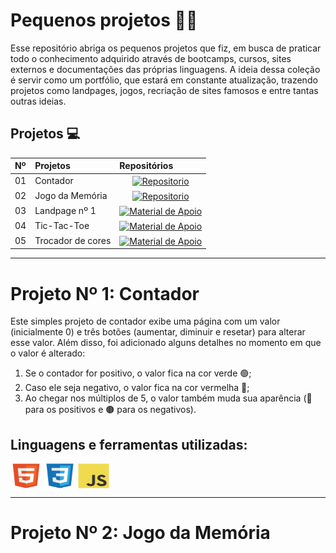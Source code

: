 # Pequenos projetos 📁💡

Esse repositório abriga os pequenos projetos que fiz, em busca de praticar todo o conhecimento adquirido através de bootcamps, cursos, sites externos e documentações das próprias linguagens. A ideia dessa coleção é servir como um portfólio, que estará em constante atualização, trazendo projetos como landpages, jogos, recriação de sites famosos e entre tantas outras ideias.

<h2>Projetos 💻</h2> 
<table>
  <thead>
    <tr align="left">
      <th>Nº</th>
      <th>Projetos</th>
      <th>Repositórios</th>
    </tr>
  </thead>
  <tbody align="left">
    <tr>
      <td>01</td>
      <td>Contador</td>
      <td align="center">
        <a href="https://github.com/AlcidesNet0/pequenos-projetos/tree/main/Contador">
           <img align="center" alt="Repositorio" src="https://img.shields.io/badge/Ver%20Repositorio-30A3DC?style=for-the-badge">
        </a>
      </td>
    </tr>
    <tr>
      <td>02</td>
      <td>Jogo da Memória</td>
      <td align="center">
        <a href="https://github.com/AlcidesNet0/pequenos-projetos/tree/main/Jogo_Memoria">
           <img align="center" alt="Repositorio" src="https://img.shields.io/badge/Ver%20Repositorio-E94D5F?style=for-the-badge">
        </a>
      </td>
    </tr>
    <tr>
      <td>03</td>
      <td>Landpage nº 1</td>
      <td align="center">
        <a href="https://github.com/AlcidesNet0/pequenos-projetos/tree/main/Landpage_numero1">
           <img align="center" alt="Material de Apoio" src="https://img.shields.io/badge/Ver%20Repositorio-0AC832?style=for-the-badge">
        </a>
      </td>    
    </tr>
    <tr>
      <td>04</td>
      <td>Tic-Tac-Toe</td>
      <td align="center">
        <a href="https://github.com/AlcidesNet0/pequenos-projetos/tree/main/Tic_Tac_Toe">
           <img align="center" alt="Material de Apoio" src="https://img.shields.io/badge/Ver%20Repositorio-E6D512?style=for-the-badge">
        </a>
      </td>    
    </tr>
    <tr>
      <td>05</td>
      <td>Trocador de cores</td>
      <td align="center">
        <a href="https://github.com/AlcidesNet0/pequenos-projetos/tree/main/Trocador_de_cores">
           <img align="center" alt="Material de Apoio" src="https://img.shields.io/badge/Ver%20Repositorio-30A3DC?style=for-the-badge">
        </a>
      </td>    
    </tr>
  </tbody>
  <tfoot></tfoot>
</table>

***

# Projeto Nº 1: Contador

Este simples projeto de contador exibe uma página com um valor (inicialmente 0) e três botões (aumentar, diminuir e resetar) para alterar esse valor. Além disso, foi adicionado alguns detalhes no momento em que o valor é alterado: 
  1.  Se o contador for positivo, o valor fica na cor verde 🟢;
  2.  Caso ele seja negativo, o valor fica na cor vermelha 🔴;
  3.  Ao chegar nos múltiplos de 5, o valor também muda sua aparência (🔵 para os positivos e 🟤 para os negativos).

## Linguagens e ferramentas utilizadas:

<div style="display: inline-block">
 <img align="center" alt="HTML5" height="40" width="50" src="https://raw.githubusercontent.com/devicons/devicon/master/icons/html5/html5-original.svg" />
 <img align="center" alt="CSS3" height="40" width="50" src="https://raw.githubusercontent.com/devicons/devicon/master/icons/css3/css3-original.svg" />
 <img align="center" alt="JavaScript" height="40" width="50" src="https://github.com/devicons/devicon/blob/master/icons/javascript/javascript-original.svg">
</div>

***

# Projeto Nº 2: Jogo da Memória

